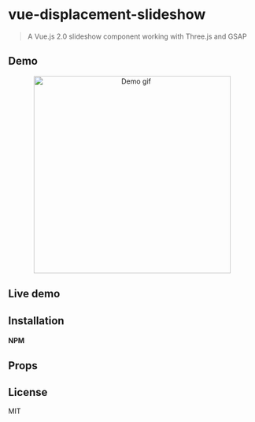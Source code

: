 # vue-displacement-slideshow

> A Vue.js 2.0 slideshow component working with Three.js and GSAP

## Demo

<p align="center"> 
    <img src="./src/assets/demo.gif" width="400px" height="auto" alt="Demo gif"/>
</p>

## Live demo

## Installation

#### NPM

## Props

## License

MIT

